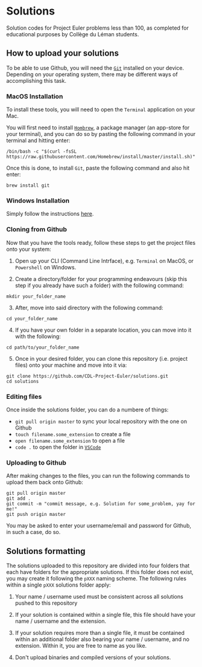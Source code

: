# Solutions
Solution codes for Project Euler problems less than 100, as completed for educational purposes by Collège du Léman students.

## How to upload your solutions
To be able to use Github, you will need the [`Git`](https://git-scm.com/) installed on your device. Depending on your operating system, there may be different ways of accomplishing this task.

### MacOS Installation
To install these tools, you will need to open the `Terminal` application on your Mac.

You will first need to install [`Hombrew`](https://brew.sh/), a package manager (an app-store for your terminal), and you can do so by pasting the following command in your terminal and hitting enter:

```
/bin/bash -c "$(curl -fsSL https://raw.githubusercontent.com/Homebrew/install/master/install.sh)"
```

Once this is done, to install `Git`, paste the following command and also hit enter:

```
brew install git
```

### Windows Installation
Simply follow the instructions [here](https://git-scm.com/download/win).

### Cloning from Github
Now that you have the tools ready, follow these steps to get the project files onto your system:

1. Open up your CLI (Command Line Intrface), e.g. `Terminal` on MacOS, or `Powershell` on Windows.

2. Create a directory/folder for your programming endeavours (skip this step if you already have such a folder) with the following command:
```
mkdir your_folder_name
```

3. After, move into said directory with the following command:
```
cd your_folder_name
```

4. If you have your own folder in a separate location, you can move into it with the following:
```
cd path/to/your_folder_name
```

5. Once in your desired folder, you can clone this repository (i.e. project files) onto your machine and move into it via:
```
git clone https://github.com/CDL-Project-Euler/solutions.git
cd solutions
```

### Editing files
Once inside the solutions folder, you can do a numbere of things:
- `git pull origin master` to sync your local repository with the one on Github
- `touch filename.some_extension` to create a file
- `open filename.some_extension` to open a file
- `code .` to open the folder in [`VSCode`](https://code.visualstudio.com/)

### Uploading to Github
After making changes to the files, you can run the following commands to upload them back onto Github:

```
git pull origin master
git add .
git commit -m "commit message, e.g. Solution for some_problem, yay for me!"
git push origin master
```

You may be asked to enter your username/email and password for Github, in such a case, do so.

## Solutions formatting
The solutions uploaded to this repository are divided into four folders that each have folders for
the appropriate solutions. If this folder does not exist, you may create it following the `pXXX`
naming scheme. The following rules within a single `pXXX` solutions folder apply:

1. Your name / username used must be consistent across all solutions pushed to this repository

2. If your solution is contained within a single file, this file should have your name / username
and the extension.

3. If your solution requires more than a single file, it must be contained within an additional
folder also bearing your name / username, and no extension. Within it, you are free to name as you like.

4. Don't upload binaries and compiled versions of your solutions.

